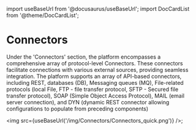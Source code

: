import useBaseUrl from '@docusaurus/useBaseUrl';
import DocCardList from '@theme/DocCardList';

# Connectors

Under the 'Connectors' section, the platform encompasses a comprehensive array of protocol-level Connectors. These connectors facilitate connections with various external sources, providing seamless integration. The platform supports an array of API-based connectors, including REST, databases (DB), Messaging queues (MQ), File-related protocols (local File, FTP - file transfer protocol, SFTP - Secured file transfer protocol), SOAP (Simple Object Access Protocol), MAIL (email server connection), and DYN (dynamic REST connector allowing configurations to populate from preceding components)


<img src={useBaseUrl('/img/Connectors/Connectors_quick.png')} />;

<DocCardList />